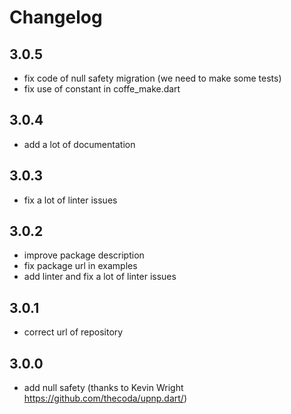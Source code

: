 # Changelog

## 3.0.5
- fix code of null safety migration (we need to make some tests)
- fix use of constant in coffe_make.dart

## 3.0.4

- add a lot of documentation

## 3.0.3

- fix a lot of linter issues

## 3.0.2

- improve package description
- fix package url in examples
- add linter and fix a lot of linter issues

## 3.0.1

- correct url of repository

## 3.0.0

- add null safety (thanks to Kevin Wright https://github.com/thecoda/upnp.dart/)